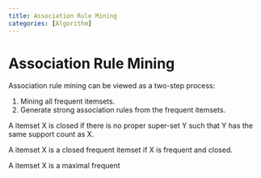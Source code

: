 ```yaml
---
title: Association Rule Mining
categories: [Algorithm]
---
```


# Association Rule Mining

Association rule mining can be viewed as a two-step process:

1.  Mining all frequent itemsets.
2.  Generate strong association rules from the frequent itemsets.



A itemset X is closed if there is no proper super-set Y such that Y has the same support count as X.

A itemset X is a closed frequent itemset if X is frequent and closed.

A itemset X is a maximal frequent 

 
